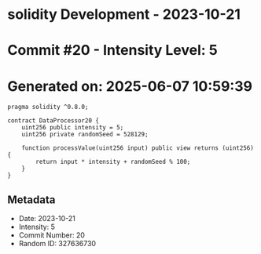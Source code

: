 ﻿# solidity Development - 2023-10-21
# Commit #20 - Intensity Level: 5
# Generated on: 2025-06-07 10:59:39
```solidity
pragma solidity ^0.8.0;

contract DataProcessor20 {
    uint256 public intensity = 5;
    uint256 private randomSeed = 528129;

    function processValue(uint256 input) public view returns (uint256) {
        return input * intensity + randomSeed % 100;
    }
}
```
## Metadata
- Date: 2023-10-21
- Intensity: 5
- Commit Number: 20
- Random ID: 327636730
